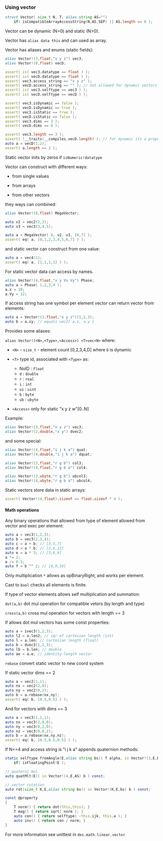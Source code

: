 ### Using vector

```d
struct Vector( size_t N, T, alias string AS="")
    if( isCompatibleArrayAccessString(N,AS,SEP) || AS.length == 0 );
```

Vector can be dynamic (N=0) and static (N>0).

Vector has `alias data this` and can used as array.

Vector has aliases and enums (static fields):

```d
alias Vector!(3,float,"x y z") vec3;
alias Vector!(0,float) vecD;

assert( is( vec3.datatype == float ) );
assert( is( vecD.datatype == float ) );
assert( vec3.access_string == "x y z" );
assert( vecD.access_string == "" ); // not allowed for dynamic vectors
assert( is( vec3.selftype == vec3 ) );
assert( is( vecD.selftype == vecD ) );

assert( vec3.isDynamic == false );
assert( vecD.isDynamic == true );
assert( vec3.isStatic == true );
assert( vecD.isStatic == false );
assert( vec3.dims == 3 );
assert( vecD.dims == 0 );

assert( vec3.length == 3 );
assert( !__traits(__compiles,vecD.length) ); // for dynamic its a property
auto a = vecD(1,2);
assert( a.length == 2 );
```
Static vector inits by zeros if `isNumeric!datatype`

Vector can construct with different ways:

- from single values

- from arrays

- from other vectors

they ways can combined:

```d
alias Vector!(8,float) MegaVector;

auto v2 = vec2(1,2);
auto v3 = vec3(3,4,5);

auto a = MegaVector( 0, v2, v3, [6,7] );
assert( eq( a, [0,1,2,3,4,5,6,7] ) );
```

and static vector can construct from one value:

```d
auto a = vec4(1);
assert( eq( a, [1,1,1,1] ) );
```

For static vector data can access by names.

```d
alias Vector!(4,float,"x y Vx Vy") Phase;
auto a = Phase( 1,2,3,4 );
a.x = 10;
a.Vy = 12;
```

If access string has one symbol per element
vector can return vector from elements:

```d
auto a = Vector!(3,float,"x y z")(1,2,3);
auto b = a.zy; // equals vec2( a.z, a.y )
```

Provides some aliases:

`alias Vector!(<N>,<Type>,<Access>) <T>vec<N>` where:

- `<N>` - `size_t` - element count [0,2,3,4,D] where `D` is dynamic
- `<T>` type id, associated with `<Type>` as:

    - NoID : `float`
    - `d`  : `double`
    - `r`  : `real`
    - `i`  : `int`
    - `ui` : `uint`
    - `b`  : `byte`
    - `ub` : `ubyte`

- `<Access>` only for static "x y z w"[0..N]

Example:
```d
alias Vector!(3,float,"x y z") vec3;
alias Vector!(2,double,"x y") dvec2;
```

and some special:

```d
alias Vector!(4,float,"i j k a") quat;
alias Vector!(4,double,"i j k a") dquat;

alias Vector!(3,float,"r g b") col3;
alias Vector!(4,float,"r g b a") col4;

alias Vector!(3,ubyte,"r g b") ubcol3;
alias Vector!(4,ubyte,"r g b a") ubcol4;
```

Static vectors store data in static arrays:

```d
assert( Vector!(4,float).sizeof == float.sizeof * 4 );
```

#### Math operations

Any binary operations that allowed from type of element allowed
from vector and exec per element:

```d
auto a = vec3(1,2,3);
auto b = vec3(2,3,4);
auto c = a + b; // [3,5,7]
auto d = a * b; // [2,6,12]
auto e = a * 3; // [3,6,9]
a *= 2;
a /= 0.5;
auto f = b ^^ 2; // [4,9,16]
```

Only multiplication `*` allows as opBinaryRight, and works per element.

Cast to `bool` checks all elements is finite.

If type of vector elements allows self multiplication and summation:

`dot(a,b)` dot mul operation for compatible vetors (by length and type)

`cross(a,b)` cross mul operation for vectors with length == 3

If allows dot mul vectors has some const properties:

```d
auto a = ivec3(1,2,3);
auto l2 = a.len2; // sqr of cartesian length (int)
auto l = a.len; // cartesian length (float)
auto b = dvec3(1,2,3);
auto lb = b.len; // double
auto ae = a.e; // identity-length vector
```

`rebase` convert static vector to new coord system

If static vector dims == 2
```d
auto a = vec2(1,1);
auto nx = vec2(2,0);
auto ny = vec2(0,2);
auto b = a.rebase(nx,ny);
assert( eq( b, [0.5,0.5] ) );
```

And for vectors with dims == 3
```d
auto a = vec3(1,1,1);
auto nx = vec3(2,0,0);
auto ny = vec3(0,2,0);
auto nz = vec3(0,0,2);
auto b = a.rebase(nx,ny,nz);
assert( eq( b, [0.5,0.5,0.5] ) );
```

If N==4 and access string is "i j k a" appends quaternion methods:

```d
static selftype fromAngle(E,alias string bs)( T alpha, in Vector!(3,E,bs) axis )
    if( isFloatingPoint!E );

// quaterni mul
auto quatMlt(E)( in Vector!(4,E,AS) b ) const;

// vector rotation
auto rot(size_t K,E,alias string bs)( in Vector!(K,E,bs) b ) const;

const @property
{
    T norm() { return dot(this,this); }
    T mag() { return sqrt( norm ); }
    auto con() { return selftype( -this.ijk, this.a ); }
    auto inv() { return con / norm; }
}
```

For more information see unittest in `des.math.linear.vector`
